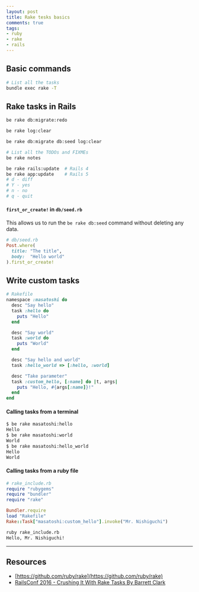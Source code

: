 ```yaml
---
layout: post
title: Rake tesks basics
comments: true
tags:
- ruby
- rake
- rails
---
```


<!--more-->

## Basic commands

```bash
# List all the tasks
bundle exec rake -T
```

## Rake tasks in Rails

```bash
be rake db:migrate:redo
```

```bash
be rake log:clear
```

```bash
be rake db:migrate db:seed log:clear
```

```bash
# List all the TODOs and FIXMEs
be rake notes
```

```bash
be rake rails:update  # Rails 4
be rake app:update    # Rails 5
# d - diff
# Y - yes
# n - no
# q - quit
```

#### `first_or_create!` in `db/seed.rb`

This allows us to run the `be rake db:seed` command without deleting any data.

```rb
# db/seed.rb
Post.where(
  title: "The title",
  body:  "Hello world"
).first_or_create!
```

## Write custom tasks

```rb
# Rakefile
namespace :masatoshi do
  desc "Say hello"
  task :hello do
    puts "Hello"
  end

  desc "Say world"
  task :world do
    puts "World"
  end

  desc "Say hello and world"
  task :hello_world => [:hello, :world]

  desc "Take parameter"
  task :custom_hello, [:name] do |t, args|
    puts "Hello, #{args[:name]}!"
  end
end
```

#### Calling tasks from a terminal

```bash
$ be rake masatoshi:hello
Hello
$ be rake masatoshi:world
World
$ be rake masatoshi:hello_world
Hello
World
```

#### Calling tasks from a ruby file

```rb
# rake_include.rb
require "rubygems"
require "bundler"
require "rake"

Bundler.require
load "Rakefile"
Rake::Task["masatoshi:custom_hello"].invoke("Mr. Nishiguchi")
```

```bash
ruby rake_include.rb
Hello, Mr. Nishiguchi!
```

---

## Resources
- [https://github.com/ruby/rake](https://github.com/ruby/rake)
- [RailsConf 2016 - Crushing It With Rake Tasks By Barrett Clark](https://youtu.be/8HRJQUr2Y3Q)
